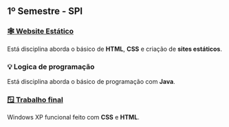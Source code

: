 ## 1º Semestre - SPI

### [🕸️ Website Estático](website-estatico)
Está disciplina aborda o básico de **HTML**, **CSS** e criação de **sites estáticos**.

### 💡 Logica de programação
Está disciplina aborda o básico de programação com **Java**.

### [🪟 Trabalho final](https://github.com/joao-vitorg/windows-css)
Windows XP funcional feito com **CSS** e **HTML**. 
